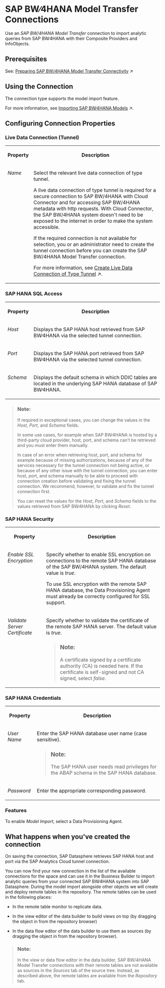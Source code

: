 <!-- loio1caba954bc604e00bf8e82e383a46368 -->

# SAP BW∕4HANA Model Transfer Connections

Use an *SAP BW/4HANA Model Transfer* connection to import analytic queries from SAP BW∕4HANA with their Composite Providers and InfoObjects.



<a name="loio1caba954bc604e00bf8e82e383a46368__section_j1b_byq_spb"/>

## Prerequisites

See: [Preparing SAP BW/4HANA Model Transfer Connectivity](https://help.sap.com/viewer/935116dd7c324355803d4b85809cec97/DEV_CURRENT/en-US/962de2f99d234967b8b10541599f00c6.html "Accessing SAP BW/4HANA meta data and importing models into SAP Datasphere with a SAP BW/4HANA Model Transfer connection requires two protocols (or endpoints): Http and SAP HANA Smart Data Integration based on the SAP HANA adapter.") :arrow_upper_right:



## Using the Connection

The connection type supports the model import feature.

For more information, see [Importing SAP BW∕4HANA Models](https://help.sap.com/viewer/24f836070a704022a40c15442163e5cf/DEV_CURRENT/en-US/a3d4a2f91bea4810ba8839ff73577dac.html "You can import existing analytic queries from SAP BW∕4HANA into SAP Datasphere in order to build new models on top of them or enhance them.") :arrow_upper_right:.



<a name="loio1caba954bc604e00bf8e82e383a46368__section_nrb_hcc_x4b"/>

## Configuring Connection Properties



### Live Data Connection \(Tunnel\)


<table>
<tr>
<th valign="top">

Property

</th>
<th valign="top">

Description

</th>
</tr>
<tr>
<td valign="top">

*Name*

</td>
<td valign="top">

Select the relevant live data connection of type tunnel. 

A live data connection of type tunnel is required for a secure connection to SAP BW/4HANA with Cloud Connector and for accessing SAP BW/4HANA metadata with http requests. With Cloud Connector, the SAP BW/4HANA system doesn't need to be exposed to the internet in order to make the system accessible.

If the required connection is not available for selection, you or an administrator need to create the tunnel connection before you can create the SAP BW/4HANA Model Transfer connection.

For more information, see [Create Live Data Connection of Type Tunnel](https://help.sap.com/viewer/935116dd7c324355803d4b85809cec97/DEV_CURRENT/en-US/5d02f1103dd742aab5c0fc930debe51b.html "To securely connect and make http requests to SAP BW∕4HANA, you need to connect via Cloud Connector. This requires that you create a live data connection of type tunnel to the SAP BW∕4HANA system.") :arrow_upper_right:.

</td>
</tr>
</table>



### SAP HANA SQL Access


<table>
<tr>
<th valign="top">

Property

</th>
<th valign="top">

Description

</th>
</tr>
<tr>
<td valign="top">

*Host*

</td>
<td valign="top">

Displays the SAP HANA host retrieved from SAP BW∕4HANA via the selected tunnel connection.

</td>
</tr>
<tr>
<td valign="top">

*Port*

</td>
<td valign="top">

Displays the SAP HANA port retrieved from SAP BW∕4HANA via the selected tunnel connection.

</td>
</tr>
<tr>
<td valign="top">

*Schema*

</td>
<td valign="top">

Displays the default schema in which DDIC tables are located in the underlying SAP HANA database of SAP BW∕4HANA.

</td>
</tr>
</table>

> ### Note:  
> If required in exceptional cases, you can change the values in the *Host*, *Port*, and *Schema* fields.
> 
> In some use cases, for example when SAP BW∕4HANA is hosted by a third-party cloud provider, host, port, and schema can't be retrieved and you must enter them manually.
> 
> In case of an error when retrieving host, port, and schema for example because of missing authorizations, because of any of the services necessary for the tunnel connection not being active, or because of any other issue with the tunnel connection, you can enter host, port, and schema manually to be able to proceed with connection creation before validating and fixing the tunnel connection. We recommend, however, to validate and fix the tunnel connection first.
> 
> You can reset the values for the *Host*, *Port*, and *Schema* fields to the values retrieved from SAP BW∕4HANA by clicking *Reset*.



### SAP HANA Security


<table>
<tr>
<th valign="top">

Property

</th>
<th valign="top">

Description

</th>
</tr>
<tr>
<td valign="top">

*Enable SSL Encryption* 

</td>
<td valign="top">

Specify whether to enable SSL encryption on connections to the remote SAP HANA database of the SAP BW/4HANA system. The default value is *true*. 

To use SSL encryption with the remote SAP HANA database, the Data Provisioning Agent must already be correctly configured for SSL support.

</td>
</tr>
<tr>
<td valign="top">

*Validate Server Certificate*

</td>
<td valign="top">

Specify whether to validate the certificate of the remote SAP HANA server. The default value is *true*.

> ### Note:  
> A certificate signed by a certificate authority \(CA\) is needed here. If the certificate is self-signed and not CA signed, select *false*.



</td>
</tr>
</table>



### SAP HANA Credentials


<table>
<tr>
<th valign="top">

Property

</th>
<th valign="top">

Description

</th>
</tr>
<tr>
<td valign="top">

*User Name*

</td>
<td valign="top">

Enter the SAP HANA database user name \(case sensitive\).

> ### Note:  
> The SAP HANA user needs read privileges for the ABAP schema in the SAP HANA database.



</td>
</tr>
<tr>
<td valign="top">

*Password*

</td>
<td valign="top">

Enter the appropriate corresponding password.

</td>
</tr>
</table>



### Features

To enable *Model Import*, select a Data Provisioning Agent.



<a name="loio1caba954bc604e00bf8e82e383a46368__section_qpx_zk3_2nb"/>

## What happens when you've created the connection

On saving the connection, SAP Datasphere retrieves SAP HANA host and port via the SAP Analytics Cloud tunnel connection.

You can now find your new connection in the list of the available connections for the space and can use it in the Business Builder to import analytic queries from your connected SAP BW∕4HANA system into SAP Datasphere. During the model import alongside other objects we will create and deploy remote tables in the repository. The remote tables can be used in the following places:

-   In the remote table monitor to replicate data.

-   In the view editor of the data builder to build views on top \(by dragging the object in from the repository browser\)

-   In the data flow editor of the data builder to use them as sources \(by dragging the object in from the repository browser\).


> ### Note:  
> In the view or data flow editor in the data builder, SAP BW/4HANA Model Transfer connections with their remote tables are not available as sources in the *Sources* tab of the source tree. Instead, as described above, the remote tables are available from the *Repository* tab.

